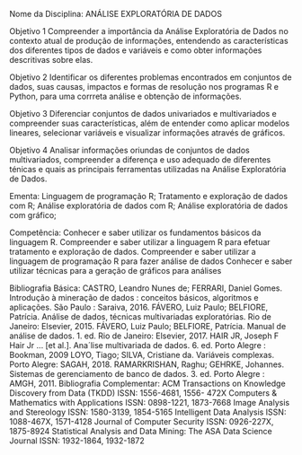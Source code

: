 Nome da Disciplina: ANÁLISE EXPLORATÓRIA DE DADOS

Objetivo 1
Compreender a importância da Análise Exploratória de Dados no contexto atual de produção de informações, entendendo as características dos diferentes tipos de dados e variáveis e como obter informações descritivas sobre elas.

Objetivo 2
Identificar os diferentes problemas encontrados em conjuntos de dados, suas causas, impactos e formas de resolução nos programas R e Python, para uma corrreta análise e obtenção de informações.

Objetivo 3
Diferenciar conjuntos de dados univariados e multivariados e compreender suas características, além de entender como aplicar modelos lineares, selecionar variáveis e visualizar informações através de gráficos.

Objetivo 4
Analisar informações oriundas de conjuntos de dados multivariados, compreender a diferença e uso adequado de diferentes ténicas e quais as principais ferramentas utilizadas na Análise Exploratória de Dados.

Ementa:
Linguagem de programação R;
Tratamento e exploração de dados com R;
Análise exploratória de dados com R;
Análise exploratória de dados com gráfico;

Competência:
Conhecer e saber utilizar os fundamentos básicos da linguagem R.
Compreender e saber utilizar a linguagem R para efetuar tratamento e exploração de 
dados.
Compreender e saber utilizar a linguagem de programação R para fazer análise de dados
Conhecer e saber utilizar técnicas para a geração de gráficos para análises

Bibliografia Básica:
CASTRO, Leandro Nunes de; FERRARI, Daniel Gomes. Introdução à mineração de 
dados : conceitos básicos, algoritmos e aplicações. São Paulo : Saraiva, 2016.
FÁVERO, Luiz Paulo; BELFIORE, Patrícia. Análise de dados, técnicas multivariadas 
exploratórias. Rio de Janeiro: Elsevier, 2015.
FÁVERO, Luiz Paulo; BELFIORE, Patrícia. Manual de análise de dados. 1. ed. Rio de 
Janeiro: Elsevier, 2017.
HAIR JR, Joseph F Hair Jr ... [et al.]. Ana´lise multivariada de dados. 6. ed. Porto Alegre : 
Bookman, 2009
LOYO, Tiago; SILVA, Cristiane da. Variáveis complexas. Porto Alegre: SAGAH, 2018.
RAMARKRISHAN, Raghu; GEHRKE, Johannes. Sistemas de gerenciamento de banco de 
dados. 3. ed. Porto Alegre : AMGH, 2011.
Bibliografia Complementar:
ACM Transactions on Knowledge Discovery from Data (TKDD) ISSN: 1556-4681, 1556-
472X
Computers & Mathematics with Applications ISSN: 0898-1221, 1873-7668
Image Analysis and Stereology ISSN: 1580-3139, 1854-5165
Intelligent Data Analysis ISSN: 1088-467X, 1571-4128
Journal of Computer Security ISSN: 0926-227X, 1875-8924
Statistical Analysis and Data Mining: The ASA Data Science Journal ISSN: 1932-1864, 
1932-1872
